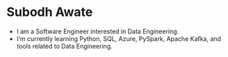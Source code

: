 # Subodh Awate
- I am a Software Engineer interested in Data Engineering.
- I’m currently learning Python, SQL, Azure, PySpark, Apache Kafka, and tools related to Data Engineering.
